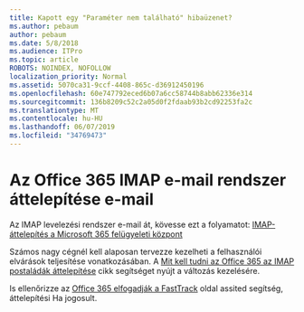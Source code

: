 ```yaml
---
title: Kapott egy "Paraméter nem található" hibaüzenet?
ms.author: pebaum
author: pebaum
ms.date: 5/8/2018
ms.audience: ITPro
ms.topic: article
ROBOTS: NOINDEX, NOFOLLOW
localization_priority: Normal
ms.assetid: 5070ca31-9ccf-4408-865c-d36912450196
ms.openlocfilehash: 60e747792eced6b07a6cc58744b8abb62336e314
ms.sourcegitcommit: 136b8209c52c2a05d0f2fdaab93b2cd92253fa2c
ms.translationtype: MT
ms.contentlocale: hu-HU
ms.lasthandoff: 06/07/2019
ms.locfileid: "34769473"
---
```

# <a name="migrating-email-from-imap-email-system-to-office-365"></a>Az Office 365 IMAP e-mail rendszer áttelepítése e-mail

Az IMAP levelezési rendszer e-mail át, kövesse ezt a folyamatot: [IMAP-áttelepítés a Microsoft 365 felügyeleti központ](https://support.office.com/article/4682f2e4-f720-4868-91ab-207f5b0c325d)
  
Számos nagy cégnél kell alaposan tervezze kezelheti a felhasználói elvárások teljesítése vonatkozásában. A [Mit kell tudni az Office 365 az IMAP postaládák áttelepítése](https://docs.microsoft.com/Exchange/mailbox-migration/migrating-imap-mailboxes/migrating-imap-mailboxes) cikk segítséget nyújt a változás kezelésére. 

Is ellenőrizze az [Office 365 elfogadják a FastTrack](https://www.microsoft.com/fasttrack/microsoft-365/office-365) oldal assited segítség, áttelepítési Ha jogosult.
  

